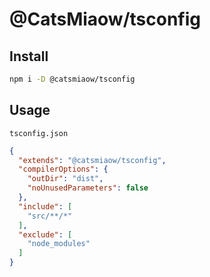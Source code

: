 # @CatsMiaow/tsconfig

## Install

```sh
npm i -D @catsmiaow/tsconfig
```

## Usage

`tsconfig.json`

```json
{
  "extends": "@catsmiaow/tsconfig",
  "compilerOptions": {
    "outDir": "dist",
    "noUnusedParameters": false
  },
  "include": [
    "src/**/*"
  ],
  "exclude": [
    "node_modules"
  ]
}
```
